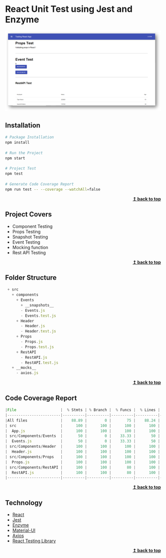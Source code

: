 # React Unit Test using Jest and Enzyme

<p align="center">
  <img src="assets/test-react.png" alt="Testing React using Jest and Enzyme" width="800px" />
</p>

## Installation

```bash
# Package Installation
npm install

# Run the Project
npm start

# Project Test
npm test

# Generate Code Coverage Report
npm run test -- --coverage --watchAll=false
```

<div align="right">
    <b><a href="#react-unit-test-using-jest-and-enzyme">↥ back to top</a></b>
</div>

## Project Covers

- Component Testing
- Props Testing
- Snapshot Testing
- Event Testing
- Mocking function
- Rest API Testing

<div align="right">
    <b><a href="#react-unit-test-using-jest-and-enzyme">↥ back to top</a></b>
</div>

## Folder Structure

```js
 + src
   + components
     + Events
	   + __snapshots__
	   - Events.js  
	   - Events.test.js
	 + Header
	   - Header.js
	   - Header.test.js
	 + Props
	   - Props.js
	   - Props.test.js
	 + RestAPI
	   - RestAPI.js
	   - RestAPI.test.js
   + __mocks__
     - axios.js
```

<div align="right">
    <b><a href="#react-unit-test-using-jest-and-enzyme">↥ back to top</a></b>
</div>

## Code Coverage Report

```js
|File                    |  % Stmts | % Branch |  % Funcs |  % Lines | Uncovered Line #s |
|------------------------|----------|----------|----------|----------|-------------------|
|All files               |    88.89 |        0 |       75 |    88.24 |                   |
| src                    |      100 |      100 |      100 |      100 |                   |
|  App.js                |      100 |      100 |      100 |      100 |                   |
| src/Components/Events  |       50 |        0 |    33.33 |       50 |                   |
|  Events.js             |       50 |        0 |    33.33 |       50 |             14,16 |
| src/Components/Header  |      100 |      100 |      100 |      100 |                   |
|  Header.js             |      100 |      100 |      100 |      100 |                   |
| src/Components/Props   |      100 |      100 |      100 |      100 |                   |
|  Props.js              |      100 |      100 |      100 |      100 |                   |
| src/Components/RestAPI |      100 |      100 |       80 |      100 |                   |
|  RestAPI.js            |      100 |      100 |       80 |      100 |                   |
|------------------------|----------|----------|----------|----------|-------------------|
```

<div align="right">
    <b><a href="#react-unit-test-using-jest-and-enzyme">↥ back to top</a></b>
</div>

## Technology

- [React](https://create-react-app.dev/docs/getting-started/)
- [Jest](https://jestjs.io/docs/en/getting-started.html)
- [Enzyme](https://enzymejs.github.io/enzyme/docs/installation/react-16.html)
- [Material-UI](https://material-ui.com/getting-started/installation/)
- [Axios](https://github.com/axios/axios)
- [React Testing Library](https://reactjs.org/docs/testing-recipes.html)

<div align="right">
    <b><a href="#react-unit-test-using-jest-and-enzyme">↥ back to top</a></b>
</div>
